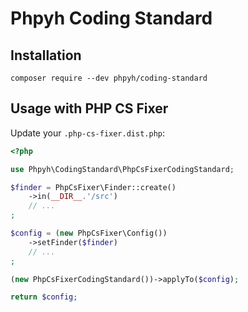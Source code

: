 # Phpyh Coding Standard

## Installation

```shell
composer require --dev phpyh/coding-standard
```

## Usage with PHP CS Fixer

Update your `.php-cs-fixer.dist.php`:

```php
<?php

use Phpyh\CodingStandard\PhpCsFixerCodingStandard;

$finder = PhpCsFixer\Finder::create()
    ->in(__DIR__.'/src')
    // ...
;

$config = (new PhpCsFixer\Config())
    ->setFinder($finder)
    // ...
;

(new PhpCsFixerCodingStandard())->applyTo($config);

return $config;
```
